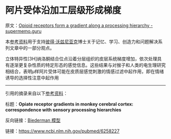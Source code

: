 # 阿片受体沿加工层级形成梯度

原文：[Opioid receptors form a gradient along a processing hierarchy - supermemo.guru](https://supermemo.guru/wiki/Opioid_receptors_form_a_gradient_along_a_processing_hierarchy)

本[参考资料](https://supermemo.guru/wiki/References)用于支持[彼得·沃兹尼亚克](https://supermemo.guru/wiki/Piotr_Wozniak)博士关于记忆、学习、创造力和问题解决系列文章中的一部分观点。 

立体特异性[3H]纳洛酮结合位点沿着分层组织的皮层系统梯度增加，依次处理具有逐渐更复杂性质的特定形态的感觉信息。这些结果与对猴子和人类的电生理研究相结合，表明μ样阿片受体可能在皮质层感觉刺激的情感过滤中起作用，即在情绪诱导的选择性注意中起作用

------

引用的摘录来自以下[参考资料](https://supermemo.guru/wiki/References)：

标题：**Opiate receptor gradients in monkey cerebral cortex: correspondence with sensory processing hierarchies**

反向链接：[Biederman 模型](https://supermemo.guru/wiki/Biederman_model)

链接：https://www.ncbi.nlm.nih.gov/pubmed/6258227